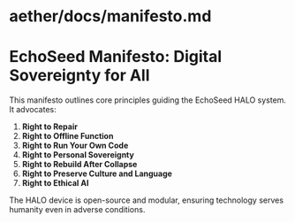 # aether/docs/manifesto.md
# EchoSeed Manifesto: Digital Sovereignty for All

This manifesto outlines core principles guiding the EchoSeed HALO system. It advocates:

1. **Right to Repair**
2. **Right to Offline Function**
3. **Right to Run Your Own Code**
4. **Right to Personal Sovereignty**
5. **Right to Rebuild After Collapse**
6. **Right to Preserve Culture and Language**
7. **Right to Ethical AI**

The HALO device is open-source and modular, ensuring technology serves humanity even in adverse conditions.
